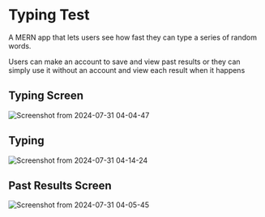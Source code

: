 # Typing Test

A MERN app that lets users see how fast they can type a series of random words.

Users can make an account to save and view past results or they can simply use it without an account and view each result when it happens

## Typing Screen

![Screenshot from 2024-07-31 04-04-47](https://github.com/user-attachments/assets/090c8bee-eaec-4640-9c53-9385f6733761)


## Typing

![Screenshot from 2024-07-31 04-14-24](https://github.com/user-attachments/assets/986bf37b-038f-4d7f-9e59-742ad482eee2)


## Past Results Screen

![Screenshot from 2024-07-31 04-05-45](https://github.com/user-attachments/assets/e005c550-a49e-48d6-9ef0-330d3429dc60)

